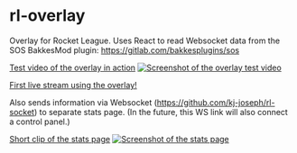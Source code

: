 # rl-overlay

Overlay for Rocket League.  Uses React to read Websocket data from the SOS BakkesMod plugin: https://gitlab.com/bakkesplugins/sos

[Test video of the overlay in action](https://youtu.be/775lHXatrj4)
[![Screenshot of the overlay test video](https://img.youtube.com/vi/775lHXatrj4/maxresdefault.jpg)](https://youtu.be/775lHXatrj4)

[First live stream using the overlay!](https://www.twitch.tv/videos/2284601496)

Also sends information via Websocket (https://github.com/kj-joseph/rl-socket) to separate stats page.  (In the future, this WS link will also connect a control panel.)

[Short clip of the stats page](https://img.youtube.com/vi/yDxOHUj3Wxg/maxresdefault.jpg)
[![Screenshot of the stats page](https://img.youtube.com/vi/yDxOHUj3Wxg/maxresdefault.jpg)](https://youtu.be/yDxOHUj3Wxg)
